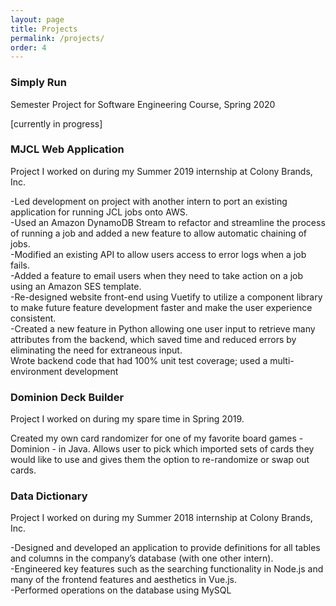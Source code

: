 ```yaml
---
layout: page
title: Projects
permalink: /projects/
order: 4
---   
```

<h3>Simply Run</h3>
<p>Semester Project for Software Engineering Course, Spring 2020<p>
<p>[currently in progress]<p>     
<h3>MJCL Web Application</h3>
<p>Project I worked on during my Summer 2019 internship at Colony Brands, Inc.</p>
<p>-Led development on project with another intern to port an existing application for running JCL jobs onto AWS.<br>
    -Used an Amazon DynamoDB Stream to refactor and streamline the process of running a job and added a
     new feature to allow automatic chaining of jobs.<br>
    -Modified an existing API to allow users access to error logs when a job fails.<br>
    -Added a feature to email users when they need to take action on a job using an Amazon SES template.<br>
    -Re-designed website front-end using Vuetify to utilize a component library to make future feature
     development faster and make the user experience consistent.<br>
    -Created a new feature in Python allowing one user input to retrieve many attributes from the backend,
     which saved time and reduced errors by eliminating the need for extraneous input.<br>
     Wrote backend code that had 100% unit test coverage; used a multi-environment development<br></p>
<h3>Dominion Deck Builder</h3>
<p>Project I worked on during my spare time in Spring 2019.</p>
<p>Created my own card randomizer for one of my favorite board games - Dominion - in Java.
    Allows user to pick which imported sets of cards they would like to use and gives them
    the option to re-randomize or swap out cards.<br></p>
<h3>Data Dictionary</h3>
<p>Project I worked on during my Summer 2018 internship at Colony Brands, Inc.</p> 
<p>-Designed and developed an application to provide definitions for all tables and columns in the company’s
        database (with one other intern).<br>-Engineered key features such as the searching functionality 
        in Node.js and many of the frontend features and aesthetics in Vue.js.<br>-Performed operations 
        on the database using MySQL<br></p>